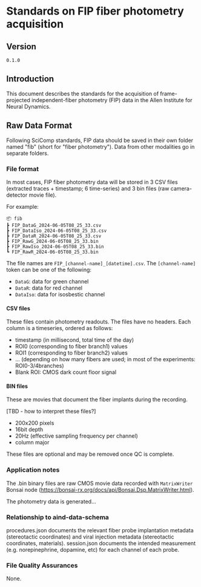 # Standards on FIP fiber photometry acquisition

## Version

`0.1.0`

## Introduction

This document describes the standards for the acquisition of frame-projected independent-fiber photometry (FIP) data in the Allen Institute for Neural Dynamics.

## Raw Data Format

Following SciComp standards, FIP data should be saved in their own folder named "fib" (short for "fiber photometry"). Data from other modalities go in separate folders.

### File format 

In most cases, FIP fiber photometry data will be stored in 3 CSV files (extracted traces + timestamp; 6 time-series) and 3 bin files (raw camera-detector movie file).

For example:

```plaintext
📦 fib
┣ FIP_DataG_2024-06-05T08_25_33.csv
┣ FIP_DataIso_2024-06-05T08_25_33.csv
┣ FIP_DataR_2024-06-05T08_25_33.csv
┣ FIP_RawG_2024-06-05T08_25_33.bin
┣ FIP_RawIso_2024-06-05T08_25_33.bin
┗ FIP_RawR_2024-06-05T08_25_33.bin
```
The file names are `FIP_[channel-name]_[datetime].csv`.  The `[channel-name]` token can be one of the following:

* `DataG`: data for green channel
* `DataR`: data for red channel
* `DataIso`: data for isosbestic channel
  
#### CSV files

These files contain photometry readouts. The files have no headers. Each column is a timeseries, ordered as follows:

* timestamp (in millisecond, total time of the day)
* ROI0 (corresponding to fiber branch1) values
* ROI1 (corresponding to fiber branch2) values
* ...  (depending on how many fibers are used; in most of the experiments: ROI0-3/4branches)
* Blank ROI: CMOS dark count floor signal

#### BIN files

These are movies that document the fiber implants during the recording.

[TBD - how to interpret these files?]

* 200x200 pixels
* 16bit depth
* 20Hz (effective sampling frequency per channel)
* column major

These files are optional and may be removed once QC is complete. 

### Application notes

The .bin binary files are raw CMOS movie data recorded with `MatrixWriter` Bonsai node (https://bonsai-rx.org/docs/api/Bonsai.Dsp.MatrixWriter.html).

The photometry data is generated...

### Relationship to aind-data-schema

procedures.json documents the relevant fiber probe implantation metadata (stereotactic coordinates) and viral injection metadata (stereotactic coordinates, materials). session.json documents the intended measurement (e.g. norepinephrine, dopamine, etc) for each channel of each probe. 

### File Quality Assurances

None.

